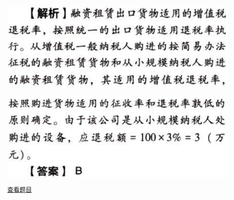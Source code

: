 ![](36b5441653ad2bb530dd2324847bae8d.png)

![](5d09c591a28a4f8049dfb5bec244b485.png)

[查看题目](../C02.增值税.本章真题.md#63-题目)

